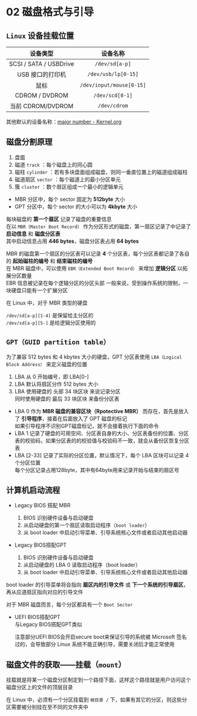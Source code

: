# 02 磁盘格式与引导

## `Linux` 设备挂载位置

|        设备类型        |         设备名称         |
| :--------------------: | :----------------------: |
| SCSI / SATA / USBDrive |      `/dev/sd[a-p]`      |
|    USB 接口的打印机    |   `/dev/usb/lp[0-15]`    |
|          鼠标          | `/dev/input/mouse[0-15]` |
|     CDROM / DVDROM     |     `/dev/scd[0-1]`      |
|   当前 CDROM/DVDROM    |       `/dev/cdrom`       |

其他默认的设备名称：[major number - Kernel.org](https://www.kernel.org/doc/Documentation/admin-guide/devices.txt)

## 磁盘分割原理

1. 盘面
2. 磁道 `track` ：每个磁盘上的同心圆
3. 磁柱 `cylinder` ：若有多块盘面组成磁盘，则同一垂直位置上的磁道组成磁柱
4. 磁道扇区 `sector` ：每个磁道上的最小分区单元
5. 簇 `cluster` ：数个扇区组成一个最小的逻辑单元

- MBR 分区中，每个 sector 固定为 **512byte** 大小
- GPT 分区中，每个 sector 的大小可以为 **4kbyte** 大小

每块磁盘的 **第一个扇区** 记录了磁盘的重要信息  
在以 `MBR（Master Boot Record）` 作为分区形式的磁盘，第一扇区记录了中记录了 **启动信息** 和 **磁盘分区表**  
其中启动信息占用 **446 bytes**，磁盘分区表占用 **64 bytes**

MBR 的磁盘第一个扇区的分区表可以记录 **4** 个分区表，每个分区表都记录了各自的 **起始磁柱的编号** 和 **结束磁柱的编号**  
在 MBR 磁盘中，可以使用 `EBR（Extended Boot Record）` 来增加 **逻辑分区** 以拓展分区数量  
EBR 信息被记录在每个逻辑分区的分区头部
一般来说，受到操作系统的限制，一块硬盘只能有一个扩展分区

在 Linux 中，对于 MBR 类型的硬盘  

`/dev/sd[a-p][1-4]` 是保留给主分区的  
`/dev/sd[a-p][5-]` 是给逻辑分区使用的

## `GPT（GUID partition table）`

为了兼容 512 bytes 和 4 kbytes 大小的硬盘，GPT 分区表使用 `LBA（Logical Block Address）` 来定义磁盘的位置  

1. LBA 从 0 开始编号，即 LBA[0-]
2. LBA 默认将扇区分作 512 bytes 大小
3. LBA 使用硬盘的 头部 34 块区块 来说记录分区  
  同时使用硬盘的 最后 33 块区块 来备份分区表

- LBA 0 作为 **MBR 磁盘的兼容区块（Rpotective MBR）** 而存在，首先是放入了 **引导程序**，接着在后面放入了 GPT 磁盘的标记  
  如果引导程序不识别GPT磁盘标记，就不会接着执行下面的命令  
- LBA 1 记录了硬盘的可用空间、分区表自身的大小、分区表备份的位置、分区表的校验码，如果分区表的的校验值与校验码不一致，就会从备份区恢复分区表
- LBA [2-33] 记录了实际的分区位置，默认情况下，每个 LBA 区块可以记录 4 个分区位置  
  每个分区记录占用128byte，其中有64byte用来记录开始与结束的扇区号

## 计算机启动流程

- Legacy BIOS 搭配 MBR
  1. BIOS 识别硬件设备与启动硬盘
  2. 从启动硬盘的第一个扇区读取启动程序（`boot loader`）
  3. 从 boot loader 中启动引导菜单、引导系统核心文件或者启动其他启动器

- Legacy BIOS搭配GPT
  1. BIOS 识别硬件设备与启动硬盘
  2. 从启动硬盘的 LBA 0 读取启动程序（boot loader）
  3. 从 boot loader 中启动引导菜单、引导系统核心文件或者启动其他启动器

boot loader 的引导菜单将会指向 **扇区内的引导文件** 或 **下一个系统的引导扇区**，再从应道扇区指向对应的引导文件

对于 MBR 磁盘而言，每个分区都具有一个 `Boot Sector`

- UEFI BIOS搭配GPT  
  与Legacy BIOS搭配GPT类似

  注意部分UEFI BIOS会开启secure boot来保证引导的系统被 Microsoft 签名 过的，会导致部分 Linux 系统不能正确引导，需要关闭后才能正常使用

## 磁盘文件的获取——挂载（`mount`）

挂载就是将某一个磁盘分区制定到一个路径下面，这样这个路径就是用户访问这个磁盘分区上的文件的顶层目录  

在 Linux 中，必须有一个分区挂载到 `根目录 /` 下，如果有其它的分区，则这些分区需要被分别挂在至不同的文件夹中
